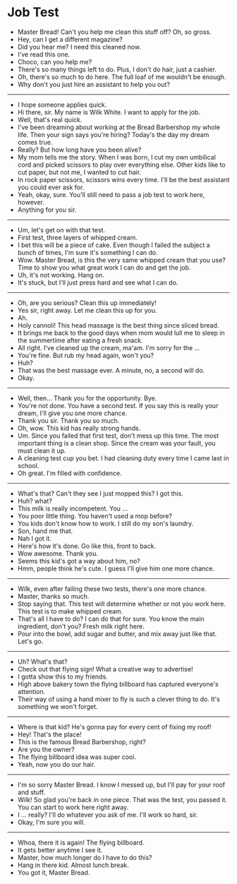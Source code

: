# Job Test

- Master Bread! Can't you help me clean this stuff off? Oh, so gross.
- Hey, can I get a different magazine?
- Did you hear me? I need this cleaned now.
- I've read this one.
- Choco, can you help me?
- There's so many things left to do. Plus, I don't do hair, just a cashier.
- Oh, there's so much to do here. The full loaf of me wouldn't be enough.
- Why don't you just hire an assistant to help you out?
* * *
- I hope someone applies quick.
- Hi there, sir. My name is Wilk White. I want to apply for the job.
- Well, that's real quick.
- I've been dreaming about working at the Bread Barbershop my whole life. Then your sign says you're hiring? Today's the day my dream comes true.
- Really? But how long have you been alive?
- My mom tells me the story. When I was born, I cut my own umbilical cord and picked scissors to play over everything else. Other kids like to cut paper, but not me, I wanted to cut hair.
- In rock paper scissors, scissors wins every time. I'll be the best assistant you could ever ask for.
- Yeah, okay, sure. You'll still need to pass a job test to work here, however.
- Anything for you sir.
* * *
- Um, let's get on with that test.
- First test, three layers of whipped cream.
- I bet this will be a piece of cake. Even though I failed the subject a bunch of times, I'm sure it's something I can do.
- Wow. Master Bread, is this the very same whipped cream that you use? Time to show you what great work I can do and get the job.
- Uh, it's not working. Hang on.
- It's stuck, but I'll just press hard and see what I can do.
* * *
- Oh, are you serious? Clean this up immediately!
- Yes sir, right away. Let me clean this up for you.
- Ah.
- Holy cannoli! This head massage is the best thing since sliced bread.
- It brings me back to the good days when mom would lull me to sleep in the summertime after eating a fresh snack.
- All right. I've cleaned up the cream, ma'am. I'm sorry for the ...
- You're fine. But rub my head again, won't you?
- Huh?
- That was the best massage ever. A minute, no, a second will do.
- Okay.
* * *
- Well, then... Thank you for the opportunity. Bye.
- You're not done. You have a second test. If you say this is really your dream, I'll give you one more chance.
- Thank you sir. Thank you so much.
- Oh, wow. This kid has really strong hands.
- Um. Since you failed that first test, don't mess up this time. The most important thing is a clean shop. Since the cream was your fault, you must clean it up.
- A cleaning test cup you bet. I had cleaning duty every time I came last in school.
- Oh great. I'm filled with confidence.
* * *
- What's that? Can't they see I just mopped this? I got this.
- Huh? what?
- This milk is really incompetent. You ...
- You poor little thing. You haven't used a mop before?
- You kids don't know how to work. I still do my son's laundry.
- Son, hand me that.
- Nah I got it.
- Here's how it's done. Go like this, front to back.
- Wow awesome. Thank you.
- Seems this kid's got a way about him, no?
- Hmm, people think he's cute. I guess I'll give him one more chance.
* * *
- Wilk, even after failing these two tests, there's one more chance.
- Master, thanks so much.
- Stop saying that. This test will determine whether or not you work here. This test is to make whipped cream.
- That's all I have to do? I can do that for sure. You know the main ingredient, don't you? Fresh milk right here.
- Pour into the bowl, add sugar and butter, and mix away just like that. Let's go.
* * *
- Uh? What's that?
- Check out that flying sign! What a creative way to advertise!
- I gotta show this to my friends.
- High above bakery town the flying billboard has captured everyone's attention.
- Their way of using a hand mixer to fly is such a clever thing to do. It's something we won't forget.
* * *
- Where is that kid? He's gonna pay for every cent of fixing my roof!
- Hey! That's the place!
- This is the famous Bread Barbershop, right?
- Are you the owner?
- The flying billboard idea was super cool.
- Yeah, now you do our hair.
* * *
- I'm so sorry Master Bread. I know I messed up, but I'll pay for your roof and stuff.
- Wilk! So glad you're back in one piece. That was the test, you passed it. You can start to work here right away.
- I ... really? I'll do whatever you ask of me. I'll work so hard, sir.
- Okay, I'm sure you will.
* * *
- Whoa, there it is again! The flying billboard.
- It gets better anytime I see it.
- Master, how much longer do I have to do this?
- Hang in there kid. Almost lunch break.
- You got it, Master Bread.
